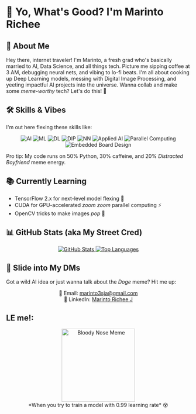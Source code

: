 # 👋 Yo, What's Good? I'm Marinto Richee

## 🤖 About Me
Hey there, internet traveler! I'm Marinto, a fresh grad who's basically married to AI, Data Science, and all things tech. Picture me sipping coffee at 3 AM, debugging neural nets, and vibing to lo-fi beats. I'm all about cooking up Deep Learning models, messing with Digital Image Processing, and yeeting impactful AI projects into the universe. Wanna collab and make some *meme-worthy* tech? Let's do this! 🚀

## 🛠️ Skills & Vibes
I'm out here flexing these skills like:
<p align="center">
  <img src="https://img.shields.io/badge/-Artificial%20Intelligence-FF4500?style=flat&logo=ai" alt="AI"> 
  <img src="https://img.shields.io/badge/-Machine%20Learning-00FF00?style=flat&logo=ml" alt="ML"> 
  <img src="https://img.shields.io/badge/-Deep%20Learning-FFD700?style=flat&logo=dl" alt="DL"> 
  <img src="https://img.shields.io/badge/-Digital%20Image%20Processing-FF69B4?style=flat&logo=dip" alt="DIP"> 
  <img src="https://img.shields.io/badge/-Neural%20Networks-9400D3?style=flat&logo=nn" alt="NN"> 
  <img src="https://img.shields.io/badge/-Applied%20AI-00CED1?style=flat&logo=appliedai" alt="Applied AI"> 
  <img src="https://img.shields.io/badge/-Parallel%20Computing-483D8B?style=flat&logo=parallel" alt="Parallel Computing"> 
  <img src="https://img.shields.io/badge/-Embedded%20Board%20Design-32CD32?style=flat&logo=embedded" alt="Embedded Board Design">
</p>

Pro tip: My code runs on 50% Python, 30% caffeine, and 20% *Distracted Boyfriend* meme energy.

## 📚 Currently Learning
- TensorFlow 2.x for next-level model flexing 🧠
- CUDA for GPU-accelerated *zoom zoom* parallel computing ⚡
- OpenCV tricks to make images *pop* 📸

## 📊 GitHub Stats (aka My Street Cred)
<div align="center">
  <a href="https://readmestats.999857.xyz/api?username=Marinto-Richee&theme=radical&show_icons=true&rank_icon=github">
    <img src="https://readmestats.999857.xyz/api?username=Marinto-Richee&theme=radical&show_icons=true&rank_icon=github" alt="GitHub Stats" />
  </a>
  <a href="https://readmestats.999857.xyz/api/top-langs/?username=Marinto-Richee&layout=compact&theme=radical&langs_count=10">
    <img src="https://readmestats.999857.xyz/api/top-langs/?username=Marinto-Richee&layout=compact&theme=radical&langs_count=10" alt="Top Languages" />
  </a>
</div>


## 📩 Slide into My DMs
Got a wild AI idea or just wanna talk about the *Doge* meme? Hit me up:
<p align="center">
  📧 Email: <a href="mailto:marinto3sja@gmail.com">marinto3sja@gmail.com</a><br>
  💼 LinkedIn: <a href="https://www.linkedin.com/in/marinto-richee/">Marinto Richee J</a>   
</p>

## LE me!:
<p align="center">
  <img src="https://media0.giphy.com/media/v1.Y2lkPTc5MGI3NjExcG0xdmt5cGg3NmdmaWhqazQ0amM1NnRvNTBmNW01cHg3emZuamk1eSZlcD12MV9pbnRlcm5hbF9naWZfYnlfaWQmY3Q9Zw/B4dt6rXq6nABilHTYM/giphy.gif" alt="Bloody Nose Meme" width="200"/>
  <br>
  *When you try to train a model with 0.99 learning rate* 😵
</p>
